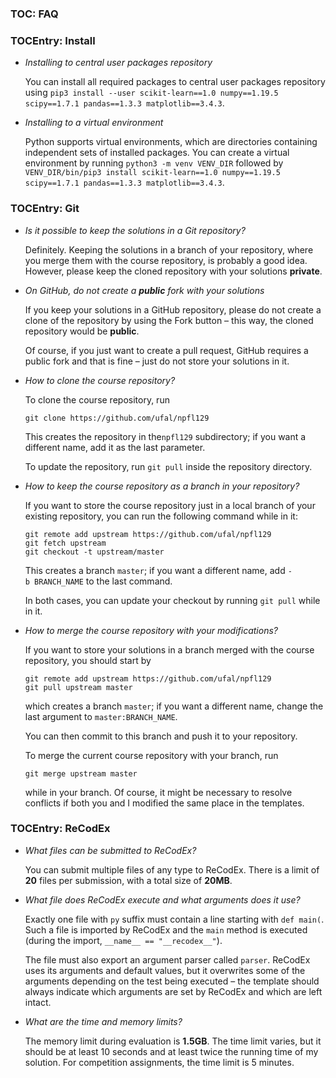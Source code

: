 ### TOC: FAQ

### TOCEntry: Install

- _Installing to central user packages repository_

  You can install all required packages to central user packages repository using
 `pip3 install --user scikit-learn==1.0 numpy==1.19.5 scipy==1.7.1 pandas==1.3.3 matplotlib==3.4.3`.

- _Installing to a virtual environment_

  Python supports virtual environments, which are directories containing
  independent sets of installed packages. You can create a virtual environment
  by running `python3 -m venv VENV_DIR` followed by
  `VENV_DIR/bin/pip3 install scikit-learn==1.0 numpy==1.19.5 scipy==1.7.1 pandas==1.3.3 matplotlib==3.4.3`.

### TOCEntry: Git

- _Is it possible to keep the solutions in a Git repository?_

  Definitely. Keeping the solutions in a branch of your repository,
  where you merge them with the course repository, is probably a good idea.
  However, please keep the cloned repository with your solutions **private**.

- _On GitHub, do not create a **public** fork with your solutions_

  If you keep your solutions in a GitHub repository, please do not create
  a clone of the repository by using the Fork button – this way, the cloned
  repository would be **public**.

  Of course, if you just want to create a pull request, GitHub requires a public
  fork and that is fine – just do not store your solutions in it.

- _How to clone the course repository?_

  To clone the course repository, run
  ```
  git clone https://github.com/ufal/npfl129
  ```
  This creates the repository in the`npfl129` subdirectory; if you want a different
  name, add it as the last parameter.

  To update the repository, run `git pull` inside the repository directory.

- _How to keep the course repository as a branch in your repository?_

  If you want to store the course repository just in a local branch of your
  existing repository, you can run the following command while in it:
  ```
  git remote add upstream https://github.com/ufal/npfl129
  git fetch upstream
  git checkout -t upstream/master
  ```
  This creates a branch `master`; if you want a different name, add
  `-b BRANCH_NAME` to the last command.

  In both cases, you can update your checkout by running `git pull` while in it.

- _How to merge the course repository with your modifications?_

  If you want to store your solutions in a branch merged with the course
  repository, you should start by
  ```
  git remote add upstream https://github.com/ufal/npfl129
  git pull upstream master
  ```
  which creates a branch `master`; if you want a different name,
  change the last argument to `master:BRANCH_NAME`.

  You can then commit to this branch and push it to your repository.

  To merge the current course repository with your branch, run
  ```
  git merge upstream master
  ```
  while in your branch. Of course, it might be necessary to resolve conflicts
  if both you and I modified the same place in the templates.

### TOCEntry: ReCodEx

- _What files can be submitted to ReCodEx?_

  You can submit multiple files of any type to ReCodEx. There is a limit of
  **20** files per submission, with a total size of **20MB**.

- _What file does ReCodEx execute and what arguments does it use?_

  Exactly one file with `py` suffix must contain a line starting with `def main(`.
  Such a file is imported by ReCodEx and the `main` method is executed
  (during the import, `__name__ == "__recodex__"`).

  The file must also export an argument parser called `parser`. ReCodEx uses its
  arguments and default values, but it overwrites some of the arguments
  depending on the test being executed – the template should always indicate which
  arguments are set by ReCodEx and which are left intact.

- _What are the time and memory limits?_

  The memory limit during evaluation is **1.5GB**. The time limit varies, but it should
  be at least 10 seconds and at least twice the running time of my solution. For
  competition assignments, the time limit is 5 minutes.

